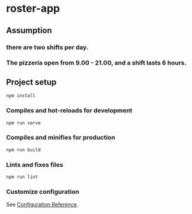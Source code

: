 # roster-app

## Assumption
### there are two shifts per day.
### The pizzeria open from 9.00 - 21.00, and a shift lasts 6 hours.


## Project setup
```
npm install
```

### Compiles and hot-reloads for development
```
npm run serve
```

### Compiles and minifies for production
```
npm run build
```

### Lints and fixes files
```
npm run lint
```

### Customize configuration
See [Configuration Reference](https://cli.vuejs.org/config/).
